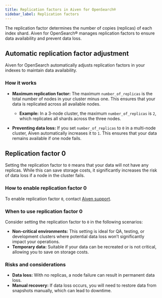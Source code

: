 ```yaml
---
title: Replication factors in Aiven for OpenSearch®
sidebar_label: Replication factors
---
```


The replication factor determines the number of copies (replicas) of each index shard. Aiven for OpenSearch® manages replication factors to ensure data availability and prevent data loss.

## Automatic replication factor adjustment

Aiven for OpenSearch automatically adjusts replication factors in your indexes
to maintain data availability.

### How it works

- **Maximum replication factor:** The maximum `number_of_replicas` is the total number
  of nodes in your cluster minus one. This ensures that your data is replicated across
  all available nodes.
  - **Example:** In a 3-node cluster, the maximum `number_of_replicas` is `2`, which
    replicates all shards across the three nodes.

- **Preventing data loss:** If you set `number_of_replicas` to `0` in a multi-node
  cluster, Aiven automatically increases it to `1`. This ensures that your data remains
  available if one node fails.

## Replication factor 0

Setting the replication factor to `0` means that your data will not have any replicas.
While this can save storage costs, it significantly increases the risk of data loss
if a node in the cluster fails.

### How to enable replication factor 0

To enable replication factor `0`, contact [Aiven support](mailto:support@aiven.io).

### When to use replication factor 0

Consider setting the replication factor to `0` in the following scenarios:

- **Non-critical environments:** This setting is ideal for QA, testing, or development
  clusters where potential data loss won’t significantly impact your operations.
- **Temporary data:** Suitable if your data can be recreated or is not critical,
  allowing you to save on storage costs.

### Risks and considerations

- **Data loss:** With no replicas, a node failure can result in permanent data loss.
- **Manual recovery:** If data loss occurs, you will need to restore data from snapshots
  manually, which can lead to downtime.
